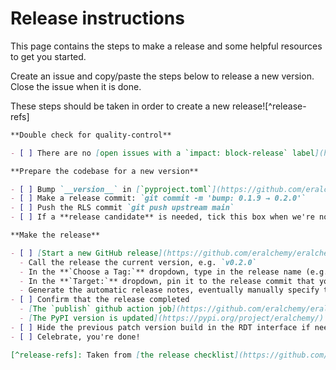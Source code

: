 # Release instructions

This page contains the steps to make a release and some helpful resources to get you started.

Create an issue and copy/paste the steps below to release a new version. Close the issue when it is done.

These steps should be taken in order to create a new release![^release-refs]

```md
**Double check for quality-control**

- [ ] There are no [open issues with a `impact: block-release` label](https://github.com/eralchemy/eralchemy/labels/block-release)

**Prepare the codebase for a new version**

- [ ] Bump `__version__` in [`pyproject.toml`](https://github.com/eralchemy/eralchemy/blob/main/pyproject.toml#L8)
- [ ] Make a release commit: `git commit -m 'bump: 0.1.9 → 0.2.0'`
- [ ] Push the RLS commit `git push upstream main`
- [ ] If a **release candidate** is needed, tick this box when we're now ready for a full release.

**Make the release**

- [ ] [Start a new GitHub release](https://github.com/eralchemy/eralchemy/releases/new)
  - Call the release the current version, e.g. `v0.2.0`
  - In the **`Choose a Tag:`** dropdown, type in the release name (e.g., `v0.2.0`) and click "Create new tag"
  - In the **`Target:`** dropdown, pin it to the release commit that you've just pushed.
  - Generate the automatic release notes, eventually manually specify the previous version (useful when several release candidate have been made)
- [ ] Confirm that the release completed
  - [The `publish` github action job](https://github.com/eralchemy/eralchemy/blob/main/.github/workflows/publish.yaml) has completed successfully in the [actions tab](https://github.com/eralchemy/eralchemy/actions).
  - [The PyPI version is updated](https://pypi.org/project/eralchemy/)
- [ ] Hide the previous patch version build in the RDT interface if needed.
- [ ] Celebrate, you're done!

[^release-refs]: Taken from [the release checklist](https://github.com/eralchemy/eralchemy/blob/main/RELEASE.md). See [the release documentation](https://pydata-sphinx-theme.readthedocs.io/en/latest/contribute/policies.html#release-policy) for an overview of release processes.
```

